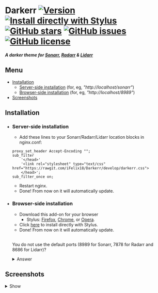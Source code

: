# Darkerr [![Version][version]][1] [![Install directly with Stylus][stylus]][2] [![GitHub stars][stars]][3] [![GitHub issues][issues]][4] [![GitHub license][license]][5]
**_A darker theme for [Sonarr], [Radarr] &amp; [Lidarr]_**

## Menu
* [Installation]
    * [Server-side installation] (for, eg,  _"http://<span></span>localhost/sonarr"_)
    * [Browser-side installation] (for, eg,  _"http://<span></span>localhost/8989"_)
* [Screenshots]

## Installation
* ### Server-side installation
    * Add these lines to your Sonarr/Radarr/Lidarr location blocks in nginx.conf:
    ```nginx		
    proxy_set_header Accept-Encoding "";
    sub_filter
        '</head>'
        '<link rel="stylesheet" type="text/css" href="https://rawgit.com/iFelix18/Darkerr/develop/darkerr.css">
        </head>';
    sub_filter_once on;
    ```
  * Restart nginx.
  * Done! From now on it will automatically update.

* ### Browser-side installation
    * Download this add-on for your browser
        * Stylus: [Firefox][6], [Chrome][7],  or [Opera][8].
    * Click [here][2] to install directly with Stylus.
    * Done! From now on it will automatically update.</br></br>

    You do not use the default ports (8989 for Sonarr, 7878 for Radarr and 8686 for Lidarr)?
    <details><summary>Answer</summary>
    
    If so, just change this string via Stylus, from:
    ```regex
    ((http(s?)):\\/\\/)?[-A-Za-z0-9+&@#/%?=~_|!:,.;]+(8989|7878|8686)+(.*)
    ```
    to:
    ```regex
    ((http(s?)):\\/\\/)?[-A-Za-z0-9+&@#/%?=~_|!:,.;]+(your custom Sonarr port|your custom Radarr port|your custom Lidarr port)+(.*)
    ```
    (Note: for each update of Darkerr, this change must be done again)
    </details>

## Screenshots
<details><summary>Show</summary>
</details>

[version]: https://img.shields.io/badge/version-3.0.0--beta3-ED1C24.svg?longCache=true&style=flat-square
[1]: #
[stylus]: https://img.shields.io/badge/install%20directly%20with-Stylus-00adad.svg?longCache=true&style=flat-square "Click here!"
[2]: https://rawgit.com/iFelix18/Darkerr/develop/darkerr.user.css
[stars]: https://img.shields.io/github/stars/iFelix18/Darkerr.svg?longCache=true&style=flat-square
[3]: https://github.com/iFelix18/Darkerr/stargazers
[issues]: https://img.shields.io/github/issues/iFelix18/Darkerr.svg?longCache=true&style=flat-square
[4]: https://github.com/iFelix18/Darkerr/issues
[license]: https://img.shields.io/github/license/iFelix18/Darkerr.svg?longCache=true&style=flat-square
[5]: https://creativecommons.org/licenses/by-sa/4.0/

[Sonarr]: https://github.com/Sonarr/Sonarr
[Radarr]: https://github.com/Radarr/Radarr
[Lidarr]: https://github.com/lidarr/Lidarr

[Installation]: README.md#installation
[Server-side installation]: README.md#server-side-installation
[Browser-side installation]: README.md#browser-side-installation
[Screenshots]: README.md#screenshots

[6]: https://addons.mozilla.org/firefox/addon/styl-us/
[7]: https://chrome.google.com/webstore/detail/clngdbkpkpeebahjckkjfobafhncgmne
[8]: https://addons.opera.com/extensions/details/stylus/
